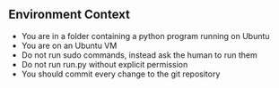 ## Environment Context
- You are in a folder containing a python program running on Ubuntu
- You are on an Ubuntu VM
- Do not run sudo commands, instead ask the human to run them
- Do not run run.py without explicit permission
- You should commit every change to the git repository